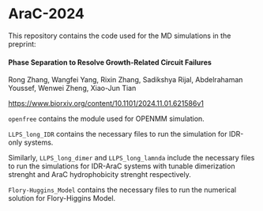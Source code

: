 # AraC-2024

This repository contains the code used for the MD simulations in the preprint:

#### Phase Separation to Resolve Growth-Related Circuit Failures

Rong Zhang, Wangfei Yang, Rixin Zhang, Sadikshya Rijal, Abdelrahaman Youssef, Wenwei Zheng, Xiao-Jun Tian

https://www.biorxiv.org/content/10.1101/2024.11.01.621586v1

`openfree` contains the module used for OPENMM simulation. 

`LLPS_long_IDR` contains the necessary files to run the simulation for IDR-only systems. 

Similarly, `LLPS_long_dimer` and `LLPS_long_lamnda` include the necessary files to run the simulations for IDR-AraC systems with tunable dimerization strenght and AraC hydrophobicity strenght respectively.

`Flory-Huggins_Model` contains the necessary files to run the numerical solution for Flory-Higgins Model.
